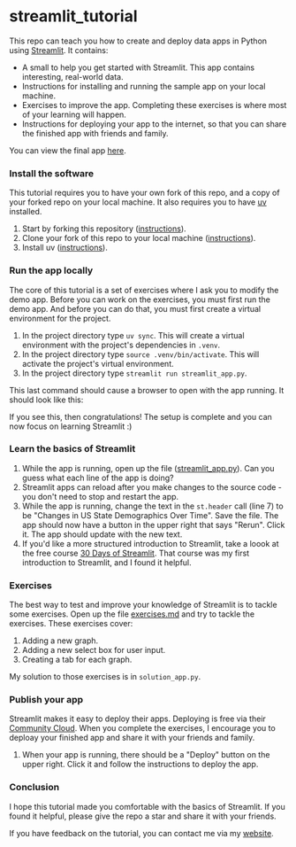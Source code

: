 # streamlit_tutorial

This repo can teach you how to create and deploy data apps in Python using
[Streamlit](https://streamlit.io/). It contains:

  * A small to help you get started with Streamlit. This app contains interesting, real-world data.
  * Instructions for installing and running the sample app on your local machine.
  * Exercises to improve the app. Completing these exercises is where most of your learning will happen.
  * Instructions for deploying your app to the internet, so that you can share the finished app with friends and family.

You can view the final app [here](https://arilamstein-tutorial.streamlit.app/).

### Install the software

This tutorial requires you to have your own fork of this repo, and a copy of your forked repo on your local machine. It
also requires you to have [uv](https://docs.astral.sh/uv/) installed.

1. Start by forking this repository
   ([instructions](https://docs.github.com/en/pull-requests/collaborating-with-pull-requests/working-with-forks/fork-a-repo?tool=desktop)).
1. Clone your fork of this repo to your local machine ([instructions](https://docs.github.com/en/repositories/creating-and-managing-repositories/cloning-a-repository)).
1. Install uv ([instructions](https://docs.astral.sh/uv/#installation)). 

### Run the app locally

The core of this tutorial is a set of exercises where I ask you to modify the demo app. Before you can work on the exercises,
you must first run the demo app. And before you can do that, you must first create a virtual environment for the
project.

1. In the project directory type `uv sync`. This will create a virtual environment with the project's dependencies in `.venv`. 
1. In the project directory type `source .venv/bin/activate`. This will activate the project's virtual environment. 
1. In the project directory type `streamlit run streamlit_app.py`. 

This last command should cause a browser to open with the app running. It should look like this: 

If you see this, then congratulations! The setup is complete and you can now focus on learning Streamlit :)

### Learn the basics of Streamlit

1. While the app is running, open up the file ([streamlit_app.py](streamlit_app.py)). Can you guess what each line of
   the app is doing?
1. Streamlit apps can reload after you make changes to the source code - you don't need to stop and restart the app. 
1. While the app is running, change the text in the
   `st.header` call (line 7) to be "Changes in US State Demographics Over Time". Save the file. The app should now have
   a button in the upper right that says "Rerun". Click it. The app should update with
   the new text.
1. If you'd like a more structured introduction to Streamlit, take a loook at the free course
   [30 Days of Streamlit](https://blog.streamlit.io/30-days-of-streamlit/). That course was my first introduction to
   Streamlit, and I found it helpful.
   
### Exercises 

The best way to test and improve your knowledge of Streamlit is to tackle some exercises. Open up the file
   [exercises.md](exercises.md) and try to tackle the exercises. These exercises cover:
1. Adding a new graph.
1. Adding a new select box for user input.
1. Creating a tab for each graph. 
   
My solution to those exercises is in `solution_app.py`.

### Publish your app

Streamlit makes it easy to deploy their apps. Deploying is free via their [Community
Cloud](https://streamlit.io/cloud). When you complete the exercises, I encourage you to deploay your finished app and share it with your friends and family. 

1. When your app is running, there should be a "Deploy" button on the upper right. Click it and follow the instructions
   to deploy the app.

### Conclusion

I hope this tutorial made you comfortable with the basics of Streamlit. If you found it helpful, please give the repo a star and share it with your friends. 

If you have feedback on
the tutorial, you can contact me via my [website](https://arilamstein.com/).